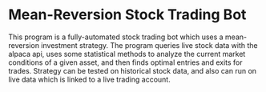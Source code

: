 # Mean-Reversion Stock Trading Bot

This program is a fully-automated stock trading bot which uses a mean-reversion investment strategy. The program queries live stock data with the alpaca api, uses some statistical methods to analyze the current market conditions of a given asset, and then finds optimal entries and exits for trades.  Strategy can be tested on historical stock data, and also can run on live data which is linked to a live trading account.
